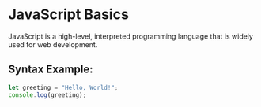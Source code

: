 # JavaScript Basics

JavaScript is a high-level, interpreted programming language that is widely used for web development.

## Syntax Example:

```javascript
let greeting = "Hello, World!";
console.log(greeting);

